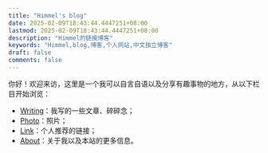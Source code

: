 ```yaml
---
title: "Himmel's blog"
date: 2025-02-09T18:43:44.4447251+08:00
lastmod: 2025-02-09T18:43:44.4447251+08:00
description: "Himmel的链接博客"
keywords: "Himmel,blog,博客,个人网站,中文独立博客"
draft: false
comments: false
---
```


你好！欢迎来访，这里是一个我可以自言自语以及分享有趣事物的地方，从以下栏目开始浏览：

* [Writing](/writing/)：我写的一些文章、碎碎念；
* [Photo](/photo/)：照片；
* [Link](/link/)：个人推荐的链接；
* [About](/about/)：关于我以及本站的更多信息。

